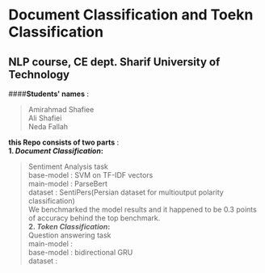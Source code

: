 # Document Classification and Toekn Classification
## NLP course, CE dept. Sharif University of Technology<br/>

####**Students' names** :
>Amirahmad Shafiee<br/>
>Ali Shafiei<br/>
>Neda Fallah<br/>

**this Repo consists of two parts** : <br/>
**1.  *Document Classification*:**  <br/> 
>Sentiment Analysis task<br/>
>base-model : SVM on TF-IDF vectors<br/>
>main-model : ParseBert<br/>
>dataset : SentiPers(Persian dataset for multioutput polarity classification)<br/>
>We benchmarked the model results and it happened to be 0.3 points of accuracy behind the top benchmark.<br/>
**2.  *Token Classification*:** <br/>
>Question answering task<br/>
>main-model :<br/>
>base-model : bidirectional GRU<br/>
>dataset : <br/>  
